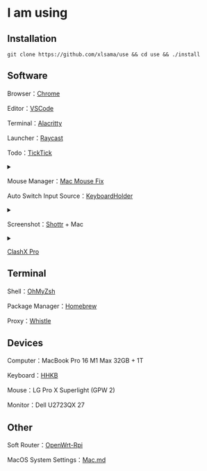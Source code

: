 # I am using

## Installation

```shell
git clone https://github.com/xlsama/use && cd use && ./install
```

## Software

Browser：[Chrome](Chrome/Chrome.md)

Editor：[VSCode](https://code.visualstudio.com/)

Terminal：[Alacritty](https://github.com/alacritty/alacritty)

Launcher：[Raycast](https://raycast.com)

Todo：[TickTick](https://ticktick.com/)

<details>
<summary></summary>

- hidden shortcuts：`ctrl + t`

</details>

Mouse Manager：[Mac Mouse Fix](https://github.com/noah-nuebling/mac-mouse-fix)

Auto Switch Input Source：[KeyboardHolder](https://github.com/leaves615/KeyboardHolder)

<details>
<summary></summary>

- Wechat: Shuangpin - Simplified

- Other: ABC

</details>

Screenshot：[Shottr](https://shottr.cc/) + Mac

<details>
<summary></summary>

- Shottr

  - Area screenshot `option + a`

  - Active window screenshot `option + s`

- Mac

  - Screenshot and recording options `option + d`

</details>

[ClashX Pro](https://install.appcenter.ms/users/clashx/apps/clashx-pro/distribution_groups/public)

## Terminal

Shell：[OhMyZsh](https://ohmyz.sh/)

Package Manager：[Homebrew](https://brew.sh/)

Proxy：[Whistle](https://github.com/avwo/whistle)

## Devices

Computer：MacBook Pro 16 M1 Max 32GB + 1T

Keyboard：[HHKB](hhkb)

Mouse：LG Pro X Superlight (GPW 2)

Monitor：Dell U2723QX 27

## Other

Soft Router：[OpenWrt-Rpi](https://github.com/SuLingGG/OpenWrt-Rpi)

MacOS System Settings：[Mac.md](Mac.md)
